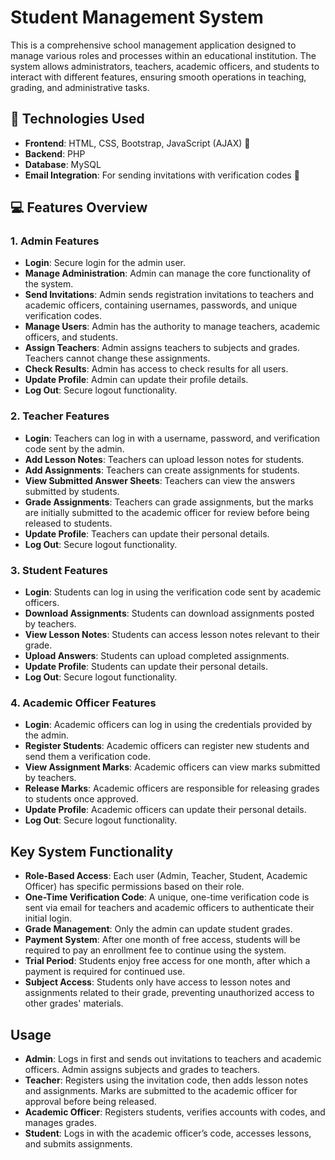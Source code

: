 # Student Management System

This is a comprehensive school management application designed to manage various roles and processes within an educational institution. The system allows administrators, teachers, academic officers, and students to interact with different features, ensuring smooth operations in teaching, grading, and administrative tasks.

## :rocket: **Technologies Used** 

- **Frontend**: HTML, CSS, Bootstrap, JavaScript (AJAX) :art:
- **Backend**: PHP
- **Database**: MySQL 
- **Email Integration**: For sending invitations with verification codes :envelope_with_arrow:

## :computer: **Features Overview**

### 1. **Admin Features**
   - **Login**: Secure login for the admin user.
   - **Manage Administration**: Admin can manage the core functionality of the system.
   - **Send Invitations**: Admin sends registration invitations to teachers and academic officers, containing usernames, passwords, and unique verification codes.
   - **Manage Users**: Admin has the authority to manage teachers, academic officers, and students.
   - **Assign Teachers**: Admin assigns teachers to subjects and grades. Teachers cannot change these assignments.
   - **Check Results**: Admin has access to check results for all users.
   - **Update Profile**: Admin can update their profile details.
   - **Log Out**: Secure logout functionality.

### 2. **Teacher Features**
   - **Login**: Teachers can log in with a username, password, and verification code sent by the admin.
   - **Add Lesson Notes**: Teachers can upload lesson notes for students.
   - **Add Assignments**: Teachers can create assignments for students.
   - **View Submitted Answer Sheets**: Teachers can view the answers submitted by students.
   - **Grade Assignments**: Teachers can grade assignments, but the marks are initially submitted to the academic officer for review before being released to students.
   - **Update Profile**: Teachers can update their personal details.
   - **Log Out**: Secure logout functionality.

### 3. **Student Features**
   - **Login**: Students can log in using the verification code sent by academic officers.
   - **Download Assignments**: Students can download assignments posted by teachers.
   - **View Lesson Notes**: Students can access lesson notes relevant to their grade.
   - **Upload Answers**: Students can upload completed assignments.
   - **Update Profile**: Students can update their personal details.
   - **Log Out**: Secure logout functionality.

### 4. **Academic Officer Features**
   - **Login**: Academic officers can log in using the credentials provided by the admin.
   - **Register Students**: Academic officers can register new students and send them a verification code.
   - **View Assignment Marks**: Academic officers can view marks submitted by teachers.
   - **Release Marks**: Academic officers are responsible for releasing grades to students once approved.
   - **Update Profile**: Academic officers can update their personal details.
   - **Log Out**: Secure logout functionality.

## Key System Functionality

- **Role-Based Access**: Each user (Admin, Teacher, Student, Academic Officer) has specific permissions based on their role.
- **One-Time Verification Code**: A unique, one-time verification code is sent via email for teachers and academic officers to authenticate their initial login.
- **Grade Management**: Only the admin can update student grades.
- **Payment System**: After one month of free access, students will be required to pay an enrollment fee to continue using the system.
- **Trial Period**: Students enjoy free access for one month, after which a payment is required for continued use.
- **Subject Access**: Students only have access to lesson notes and assignments related to their grade, preventing unauthorized access to other grades' materials.



## Usage

- **Admin**: Logs in first and sends out invitations to teachers and academic officers. Admin assigns subjects and grades to teachers.
- **Teacher**: Registers using the invitation code, then adds lesson notes and assignments. Marks are submitted to the academic officer for approval before being released.
- **Academic Officer**: Registers students, verifies accounts with codes, and manages grades.
- **Student**: Logs in with the academic officer’s code, accesses lessons, and submits assignments.


